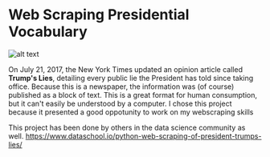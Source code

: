 # Web Scraping Presidential Vocabulary

![alt text](https://www.dataschool.io/content/images/2017/07/article_1.png)

On July 21, 2017, the New York Times updated an opinion article called **Trump's Lies**, detailing every public lie the President has told since taking office. Because this is a newspaper, the information was (of course) published as a block of text. This is a great format for human consumption, but it can't easily be understood by a computer. I chose this project because it presented a good oppotunity to work on my webscraping skills 

This project has been done by others in the data science community as well. 
https://www.dataschool.io/python-web-scraping-of-president-trumps-lies/



